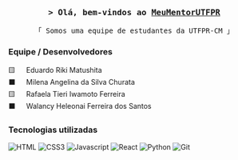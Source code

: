 <!-- Intro  -->
<h3 align="center">
        <samp>&gt; Olá, bem-vindos ao
                <b><a target="_blank" href="https://github.com/MeuMentorUTFPR">MeuMentorUTFPR</a></b>
        </samp>
</h3>


<p align="center"> 
  <samp>
    「 Somos uma equipe de estudantes da UTFPR-CM 」
    <br>
  </samp>
</p>

<!-- About Section -->
 ### Equipe / Desenvolvedores
 
<p>
 🟨 &emsp; Eduardo Riki Matushita <br/>
 ⬛️ &emsp; Milena Angelina da Silva Churata <br/>
 🟨 &emsp; Rafaela Tieri Iwamoto Ferreira <br/>
 ⬛️ &emsp; Walancy Heleonai Ferreira dos Santos <br/>
</p>

### Tecnologias utilizadas

![HTML](https://img.shields.io/badge/HTML5-E34F26?style=for-the-badge&logo=html5&logoColor=white)
![CSS3](https://img.shields.io/badge/CSS3-1572B6?style=for-the-badge&logo=css3&logoColor=white)
![Javascript](https://img.shields.io/badge/Javascript-F0DB4F?style=for-the-badge&labelColor=black&logo=javascript&logoColor=F0DB4F)
![React](https://img.shields.io/badge/-React-61DBFB?style=for-the-badge&labelColor=black&logo=react&logoColor=61DBFB)
![Python](https://img.shields.io/badge/python-3670A0?style=for-the-badge&logo=python&logoColor=ffdd54)
![Git](https://img.shields.io/badge/Git-F05032?style=for-the-badge&logo=git&logoColor=white)
